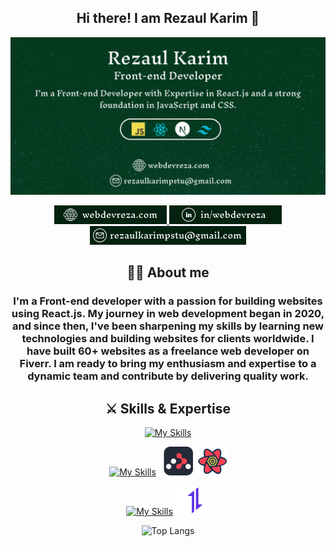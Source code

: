 <h2 align="center">Hi there! I am Rezaul Karim 👋</h2>

![Alt Text](images/github-banner.png)

<p align="center">
  <a href="https://webdevreza.com">
    <img src="./images/link-1.png" />
  </a> 
  <a href="https://www.linkedin.com/in/webdevreza">
    <img src="./images/link-3.png" />
  </a>
  <a href="mailto:rezaulkarimpstu@gmail.com">
    <img src="./images/link-4.png" />
  </a>
</p>

<div align="center">
 
## 👨‍💻 About me
<h3>I'm a Front-end developer with a passion for building websites using React.js. My journey in web development began in 2020, and since then, I've been sharpening my skills by learning new technologies and building websites for clients worldwide. I have built 60+ websites as a freelance web developer on Fiverr. I am ready to bring my enthusiasm and expertise to a dynamic team and contribute by delivering quality work.</h3>
</div>

<div align="center">

## ⚔️ Skills & Expertise

[![My Skills](https://skillicons.dev/icons?i=html,css,sass,bootstrap,tailwind,mui)](https://skillicons.dev) 

[![My Skills](https://skillicons.dev/icons?i=js,react,next,express,mongo)](https://skillicons.dev)
<img width="55px" src="./images/react-router-dom.svg" /><img width="54px" src="./images/react-query.svg" />

[![My Skills](https://skillicons.dev/icons?i=git,firebase,npm)](https://skillicons.dev)
<img width="55px"  src="./images/axios-icon.svg" />

![Top Langs](https://github-readme-stats.vercel.app/api/top-langs/?username=merndevreza&layout=compact)
</div> 
